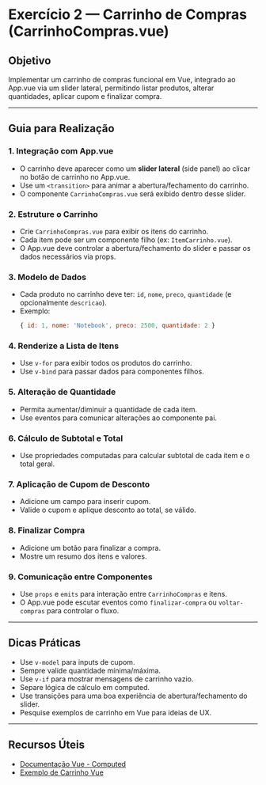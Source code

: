 
# Exercício 2 — Carrinho de Compras (CarrinhoCompras.vue)

## Objetivo
Implementar um carrinho de compras funcional em Vue, integrado ao App.vue via um slider lateral, permitindo listar produtos, alterar quantidades, aplicar cupom e finalizar compra.

---

## Guia para Realização

### 1. Integração com App.vue
- O carrinho deve aparecer como um **slider lateral** (side panel) ao clicar no botão de carrinho no App.vue.
- Use um `<transition>` para animar a abertura/fechamento do carrinho.
- O componente `CarrinhoCompras.vue` será exibido dentro desse slider.

### 2. Estruture o Carrinho
- Crie `CarrinhoCompras.vue` para exibir os itens do carrinho.
- Cada item pode ser um componente filho (ex: `ItemCarrinho.vue`).
- O App.vue deve controlar a abertura/fechamento do slider e passar os dados necessários via props.

### 3. Modelo de Dados
- Cada produto no carrinho deve ter: `id`, `nome`, `preco`, `quantidade` (e opcionalmente `descricao`).
- Exemplo:
  ```js
  { id: 1, nome: 'Notebook', preco: 2500, quantidade: 2 }
  ```

### 4. Renderize a Lista de Itens
- Use `v-for` para exibir todos os produtos do carrinho.
- Use `v-bind` para passar dados para componentes filhos.

### 5. Alteração de Quantidade
- Permita aumentar/diminuir a quantidade de cada item.
- Use eventos para comunicar alterações ao componente pai.

### 6. Cálculo de Subtotal e Total
- Use propriedades computadas para calcular subtotal de cada item e o total geral.

### 7. Aplicação de Cupom de Desconto
- Adicione um campo para inserir cupom.
- Valide o cupom e aplique desconto ao total, se válido.

### 8. Finalizar Compra
- Adicione um botão para finalizar a compra.
- Mostre um resumo dos itens e valores.

### 9. Comunicação entre Componentes
- Use `props` e `emits` para interação entre `CarrinhoCompras` e itens.
- O App.vue pode escutar eventos como `finalizar-compra` ou `voltar-compras` para controlar o fluxo.

---

## Dicas Práticas
- Use `v-model` para inputs de cupom.
- Sempre valide quantidade mínima/máxima.
- Use `v-if` para mostrar mensagens de carrinho vazio.
- Separe lógica de cálculo em computed.
- Use transições para uma boa experiência de abertura/fechamento do slider.
- Pesquise exemplos de carrinho em Vue para ideias de UX.

---

## Recursos Úteis
- [Documentação Vue - Computed](https://vuejs.org/guide/essentials/computed.html)
- [Exemplo de Carrinho Vue](https://vuejs.org/examples/#shopping-cart)
